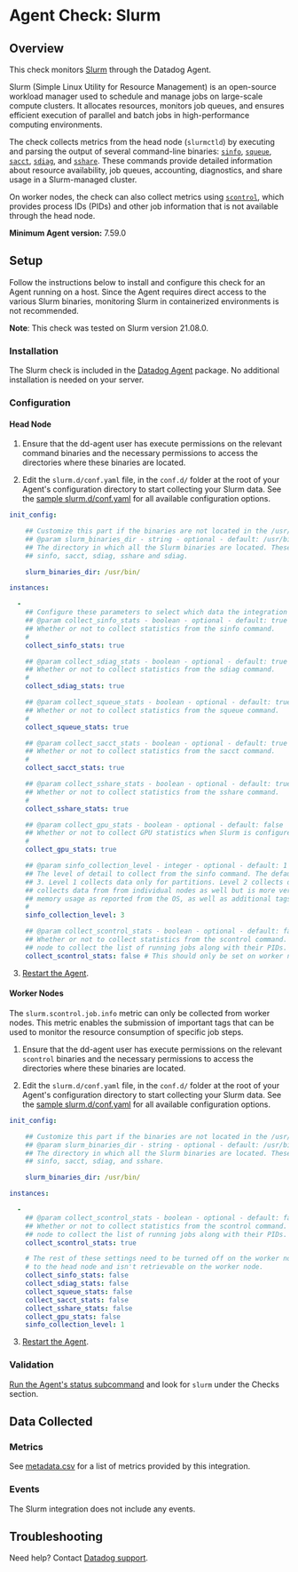 # Agent Check: Slurm

## Overview

This check monitors [Slurm][1] through the Datadog Agent. 

Slurm (Simple Linux Utility for Resource Management) is an open-source workload manager used to schedule and manage jobs on large-scale compute clusters. It allocates resources, monitors job queues, and ensures efficient execution of parallel and batch jobs in high-performance computing environments.

The check collects metrics from the head node (`slurmctld`) by executing and parsing the output of several command-line binaries: [`sinfo`][8], [`squeue`][9], [`sacct`][10], [`sdiag`][11], and [`sshare`][12]. These commands provide detailed information about resource availability, job queues, accounting, diagnostics, and share usage in a Slurm-managed cluster.

On worker nodes, the check can also collect metrics using [`scontrol`][13], which provides process IDs (PIDs) and other job information that is not available through the head node.

**Minimum Agent version:** 7.59.0

## Setup

Follow the instructions below to install and configure this check for an Agent running on a host. Since the Agent requires direct access to the various Slurm binaries, monitoring Slurm in containerized environments is not recommended.

**Note**: This check was tested on Slurm version 21.08.0.

### Installation

The Slurm check is included in the [Datadog Agent][2] package.
No additional installation is needed on your server.

### Configuration

#### Head Node

1. Ensure that the dd-agent user has execute permissions on the relevant command binaries and the necessary permissions to access the directories where these binaries are located.

2. Edit the `slurm.d/conf.yaml` file, in the `conf.d/` folder at the root of your Agent's configuration directory to start collecting your Slurm data. See the [sample slurm.d/conf.yaml][3] for all available configuration options.

```yaml
init_config:

    ## Customize this part if the binaries are not located in the /usr/bin/ directory
    ## @param slurm_binaries_dir - string - optional - default: /usr/bin/
    ## The directory in which all the Slurm binaries are located. These are mainly:
    ## sinfo, sacct, sdiag, sshare and sdiag.

    slurm_binaries_dir: /usr/bin/

instances:

  -
    ## Configure these parameters to select which data the integration collects.
    ## @param collect_sinfo_stats - boolean - optional - default: true
    ## Whether or not to collect statistics from the sinfo command.
    #
    collect_sinfo_stats: true

    ## @param collect_sdiag_stats - boolean - optional - default: true
    ## Whether or not to collect statistics from the sdiag command.
    #
    collect_sdiag_stats: true

    ## @param collect_squeue_stats - boolean - optional - default: true
    ## Whether or not to collect statistics from the squeue command.
    #
    collect_squeue_stats: true

    ## @param collect_sacct_stats - boolean - optional - default: true
    ## Whether or not to collect statistics from the sacct command.
    #
    collect_sacct_stats: true

    ## @param collect_sshare_stats - boolean - optional - default: true
    ## Whether or not to collect statistics from the sshare command.
    #
    collect_sshare_stats: true

    ## @param collect_gpu_stats - boolean - optional - default: false
    ## Whether or not to collect GPU statistics when Slurm is configured to use GPUs using sinfo.
    #
    collect_gpu_stats: true

    ## @param sinfo_collection_level - integer - optional - default: 1
    ## The level of detail to collect from the sinfo command. The default is 'basic'. Available options are 1, 2 and
    ## 3. Level 1 collects data only for partitions. Level 2 collects data from individual nodes. Level 3 
    ## collects data from from individual nodes as well but is more verbose and includes data such as CPU and 
    ## memory usage as reported from the OS, as well as additional tags.
    #
    sinfo_collection_level: 3

    ## @param collect_scontrol_stats - boolean - optional - default: false
    ## Whether or not to collect statistics from the scontrol command. This is mainly used in the worker 
    ## node to collect the list of running jobs along with their PIDs.
    collect_scontrol_stats: false # This should only be set on worker nodes and not the head node
```

3. [Restart the Agent][4].

#### Worker Nodes

The `slurm.scontrol.job.info` metric can only be collected from worker nodes. This metric enables the submission of important tags
that can be used to monitor the resource consumption of specific job steps.

1. Ensure that the dd-agent user has execute permissions on the relevant `scontrol` binaries and the necessary permissions to access the directories where these binaries are located.

2. Edit the `slurm.d/conf.yaml` file, in the `conf.d/` folder at the root of your Agent's configuration directory to start collecting your Slurm data. See the [sample slurm.d/conf.yaml][3] for all available configuration options.

```yaml
init_config:

    ## Customize this part if the binaries are not located in the /usr/bin/ directory
    ## @param slurm_binaries_dir - string - optional - default: /usr/bin/
    ## The directory in which all the Slurm binaries are located. These are mainly:
    ## sinfo, sacct, sdiag, and sshare.

    slurm_binaries_dir: /usr/bin/

instances:

  - 
    ## @param collect_scontrol_stats - boolean - optional - default: false
    ## Whether or not to collect statistics from the scontrol command. This is mainly used in the worker 
    ## node to collect the list of running jobs along with their PIDs.
    collect_scontrol_stats: true

    # The rest of these settings need to be turned off on the worker node because the information is specific
    # to the head node and isn't retrievable on the worker node.
    collect_sinfo_stats: false
    collect_sdiag_stats: false
    collect_squeue_stats: false
    collect_sacct_stats: false
    collect_sshare_stats: false
    collect_gpu_stats: false
    sinfo_collection_level: 1
```

3. [Restart the Agent][4].

### Validation

[Run the Agent's status subcommand][5] and look for `slurm` under the Checks section.

## Data Collected

### Metrics

See [metadata.csv][6] for a list of metrics provided by this integration.

### Events

The Slurm integration does not include any events.

## Troubleshooting

Need help? Contact [Datadog support][7].


[1]: https://slurm.schedmd.com/overview.html
[2]: /account/settings/agent/latest
[3]: https://github.com/DataDog/integrations-core/blob/master/slurm/datadog_checks/slurm/data/conf.yaml.example
[4]: https://docs.datadoghq.com/agent/guide/agent-commands/#start-stop-and-restart-the-agent
[5]: https://docs.datadoghq.com/agent/guide/agent-commands/#agent-status-and-information
[6]: https://github.com/DataDog/integrations-core/blob/master/slurm/metadata.csv
[7]: https://docs.datadoghq.com/help/
[8]: https://slurm.schedmd.com/sinfo.html
[9]: https://slurm.schedmd.com/squeue.html
[10]: https://slurm.schedmd.com/sacct.html
[11]: https://slurm.schedmd.com/sdiag.html
[12]: https://slurm.schedmd.com/sshare.html
[13]: https://slurm.schedmd.com/scontrol.html
